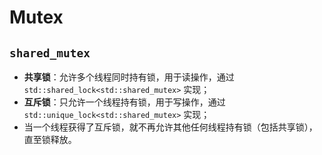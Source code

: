 # Mutex

## `shared_mutex`

- **共享锁**：允许多个线程同时持有锁，用于读操作，通过 `std::shared_lock<std::shared_mutex>` 实现；
- **互斥锁**：只允许一个线程持有锁，用于写操作，通过 `std::unique_lock<std::shared_mutex>` 实现；
- 当一个线程获得了互斥锁，就不再允许其他任何线程持有锁（包括共享锁），直至锁释放。
